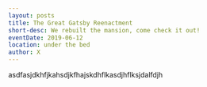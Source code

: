```yaml
---
layout: posts
title: The Great Gatsby Reenactment
short-desc: We rebuilt the mansion, come check it out!
eventDate: 2019-06-12
location: under the bed
author: X
---
```

asdfasjdkhfjkahsdjkfhajskdhflkasdjhflksjdalfdjh
